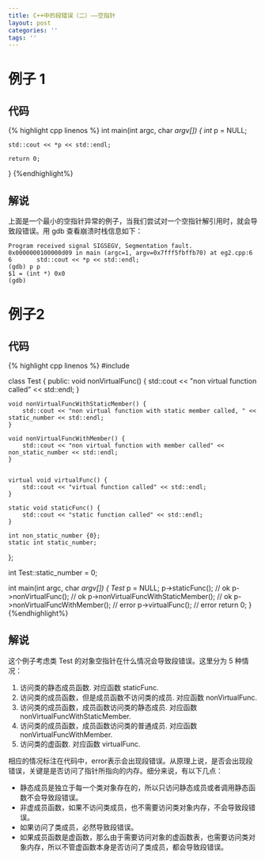 ```yaml
---
title: C++中的段错误（二）——空指针
layout: post
categories: ''
tags: ''
---
```

# 例子 1

## 代码

{% highlight cpp linenos %}
int main(int argc, char *argv[]) {
    int* p = NULL;

    std::cout << *p << std::endl;

    return 0;
}
{%endhighlight%}

<!--more-->
## 解说

上面是一个最小的空指针异常的例子，当我们尝试对一个空指针解引用时，就会导致段错误。用 gdb 查看崩溃时栈信息如下：

    Program received signal SIGSEGV, Segmentation fault.
    0x0000000100000d09 in main (argc=1, argv=0x7fff5fbffb70) at eg2.cpp:6
    6	    std::cout << *p << std::endl;
    (gdb) p p
    $1 = (int *) 0x0
    (gdb)
    
# 例子2

## 代码

{% highlight cpp linenos %}
#include <iostream>

class Test {
public:
    void nonVirtualFunc() {
        std::cout << "non virtual function called" << std::endl;
    }

    void nonVirtualFuncWithStaticMember() {
        std::cout << "non virtual function with static member called, " << static_number << std::endl;
    }

    void nonVirtualFuncWithMember() {
        std::cout << "non virtual function with member called" << non_static_number << std::endl;
    }


    virtual void virtualFunc() {
        std::cout << "virtual function called" << std::endl;
    }

    static void staticFunc() {
        std::cout << "static function called" << std::endl;
    }

    int non_static_number {0};
    static int static_number;
};

int Test::static_number = 0;

int main(int argc, char *argv[]) {
    Test* p = NULL;
    p->staticFunc(); // ok
    p->nonVirtualFunc(); // ok
    p->nonVirtualFuncWithStaticMember(); // ok
    p->nonVirtualFuncWithMember(); // error
    p->virtualFunc(); // error
    return 0;
}
{%endhighlight%}

## 解说

这个例子考虑类 Test 的对象空指针在什么情况会导致段错误。这里分为 5 种情况：

1. 访问类的静态成员函数. 对应函数 staticFunc.
2. 访问类的成员函数，但是成员函数不访问类的成员. 对应函数 nonVirtualFunc.
3. 访问类的成员函数，成员函数访问类的静态成员. 对应函数 nonVirtualFuncWithStaticMember.
4. 访问类的成员函数，成员函数访问类的普通成员. 对应函数 nonVirtualFuncWithMember.
5. 访问类的虚函数. 对应函数 virtualFunc.

相应的情况标注在代码中，error表示会出现段错误。从原理上说，是否会出现段错误，关键是是否访问了指针所指向的内存。细分来说，有以下几点：

* 静态成员是独立于每一个类对象存在的，所以只访问静态成员或者调用静态函数不会导致段错误。
* 非虚成员函数，如果不访问类成员，也不需要访问类对象内存，不会导致段错误。
* 如果访问了类成员，必然导致段错误。
* 如果成员函数是虚函数，那么由于需要访问对象的虚函数表，也需要访问类对象内存，所以不管虚函数本身是否访问了类成员，都会导致段错误。